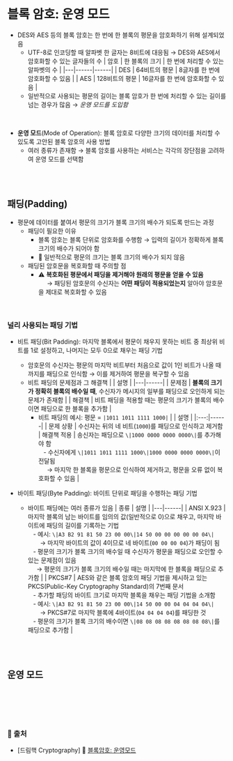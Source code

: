 # 블록 암호: 운영 모드

* DES와 AES 등의 블록 암호는 한 번에 한 블록의 평문을 암호화하기 위해 설계되었음
    - UTF-8로 인코딩할 때 알파벳 한 글자는 8비트에 대응됨 → DES와 AES에서 암호화할 수 있는 글자들의 수
        | 암호 | 한 블록의 크기 | 한 번에 처리할 수 있는 알파벳의 수 |
        |---|------|------|
        | DES | 64비트의 평문 | 8글자를 한 번에 암호화할 수 있음 |
        | AES | 128비트의 평문 | 16글자를 한 번에 암호화할 수 있음 |
    - 일반적으로 사용되는 평문의 길이는 블록 암호가 한 번에 처리할 수 있는 길이를 넘는 경우가 많음 → *운영 모드를 도입함*

<br/>

* **운영 모드**(Mode of Operation): 블록 암호로 다양한 크기의 데이터를 처리할 수 있도록 고안된 블록 암호의 사용 방법
    - 여러 종류가 존재함 → 블록 암호를 사용하는 서비스는 각각의 장단점을 고려하여 운영 모드를 선택함

<br/><br/>

## 패딩(Padding)
* 평문에 데이터를 붙여서 평문의 크기가 블록 크기의 배수가 되도록 만드는 과정
    - 패딩이 필요한 이유
        + 블록 암호는 블록 단위로 암호화를 수행함 → 입력의 길이가 정확하게 블록 크기의 배수가 되어야 함
        + 📌 일반적으로 평문의 크기는 블록 크기의 배수가 되지 않음
    - 패딩된 암호문을 복호화할 때 주의할 점
        + ⚠️ **복호화된 평문에서 패딩을 제거해야 원래의 평문을 얻을 수 있음** <br/> &nbsp;&nbsp;&nbsp;&nbsp; → 패딩된 암호문의 수신자는 **어떤 패딩이 적용되었는지** 알아야 암호문을 제대로 복호화할 수 있음

<br/>

### 널리 사용되는 패딩 기법
* 비트 패딩(Bit Padding): 마지막 블록에서 평문이 채우지 못하는 비트 중 최상위 비트를 1로 설정하고, 나머지는 모두 0으로 채우는 패딩 기법
    - 암호문의 수신자는 평문의 마지막 비트부터 처음으로 값이 1인 비트가 나올 때까지를 패딩으로 인식함 → 이를 제거하여 평문을 복구할 수 있음
    - 비트 패딩의 문제점과 그 해결책
        | | 설명 |
        |---|------|
        | 문제점 | **블록의 크기가 정확히 블록의 배수일 때**, 수신자가 메시지의 일부를 패딩으로 오인하게 되는 문제가 존재함 |
        | 해결책 | 비트 패딩을 적용할 때는 평문의 크기가 블록의 배수이면 패딩으로 한 블록을 추가함 |
        +  비트 패딩의 예시: 평문 = ```|1011 1011 1111 1000|``` 
            | | 설명 |
            |:---:|------|
            | 문제 상황 | 수신자는 뒤의 네 비트(```1000```)를 패딩으로 인식하고 제거함
            | 해결책 적용 | 송신자는 패딩으로 ```\|1000 0000 0000 0000\|```를 추가해야 함 <br/> &nbsp;&nbsp; - 수신자에게 ```\|1011 1011 1111 1000\|1000 0000 0000 0000\|```이 전달됨 <br/> &nbsp;&nbsp;&nbsp;&nbsp; → 마지막 한 블록을 평문으로 인식하여 제거하고, 평문을 오류 없이 복호화할 수 있음 |


* 바이트 패딩(Byte Padding): 바이트 단위로 패딩을 수행하는 패딩 기법
    - 바이트 패딩에는 여러 종류가 있음
        | 종류 | 설명 |
        |---|------|
        | ANSI X.923 | 마지막 블록의 남는 바이트를 임의의 값(일반적으로 0)으로 채우고, 마지막 바이트에 패딩의 길이를 기록하는 기법 <br/> &nbsp;&nbsp; - 예시: ```\|A3 B2 91 81 50 23 00 00\|14 50 00 00 00 00 00 04\|``` <br/> &nbsp;&nbsp;&nbsp;&nbsp;&nbsp;&nbsp; → 마지막 바이트의 값이 4이므로 네 바이트(```00 00 00 04```)가 패딩이 됨 <br/> &nbsp;&nbsp; - 평문의 크기가 블록 크기의 배수일 때 수신자가 평문을 패딩으로 오인할 수 있는 문제점이 있음 <br/> &nbsp;&nbsp;&nbsp;&nbsp; → 평문의 크기가 블록 크기의 배수일 때는 마지막에 한 블록을 패딩으로 추가함 |
        | PKCS#7 | AES와 같은 블록 암호의 패딩 기법을 제시하고 있는 PKCS(Public-Key Cryptography Standard)의 7번째 문서 <br/> &nbsp;&nbsp; - 추가할 패딩의 바이트 크기로 마지막 블록을 채우는 패딩 기법을 소개함 <br/> &nbsp;&nbsp; - 예시: ```\|A3 B2 91 81 50 23 00 00\|14 50 00 00 04 04 04 04\|``` <br/> &nbsp;&nbsp;&nbsp;&nbsp;&nbsp;&nbsp; → PKCS#7로 마지막 블록에 4바이트(```04 04 04 04```)를 패딩한 것 <br/> &nbsp;&nbsp; - 평문의 크기가 블록 크기의 배수이면 ```\|08 08 08 08 08 08 08 08\|```를 패딩으로 추가함 |

<br/><br/>

## 운영 모드


<br/><br/><br/><br/>
### 🔖 출처
* [드림핵 Cryptography] 📌 [블록암호: 운영모드](https://dreamhack.io/lecture/courses/73)
